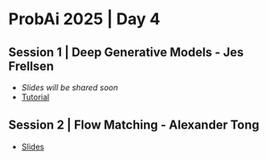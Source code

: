 # ProbAi 2025 | Day 4

## Session 1 | Deep Generative Models - Jes Frellsen

* *Slides will be shared soon*
* [Tutorial](https://github.com/frellsen/ProbAI-2025)

## Session 2 | Flow Matching - Alexander Tong

* [Slides](2_Flow_Matching.pdf)
